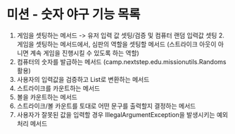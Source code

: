 # 미션 - 숫자 야구 기능 목록

1. 게임을 셋팅하는 메서드 -> 유저 입력 값 셋팅/검증 및 컴퓨터 랜덤 입력값 셋팅
   2. 게임을 셋팅하는 메서드에서, 심판의 역할을 셋팅할 메서드 (스트라이크 아웃이 아니면 계속 게임을 진행시킬 수 있도록 하는 역할)
2. 컴퓨터의 숫자를 발급하는 메서드 (camp.nextstep.edu.missionutils.Randoms 활용)
3. 사용자의 입력값을 검증하고 List로 변환하는 메서드
4. 스트라이크를 카운트하는 메서드
5. 볼을 카운트하는 메서드
6. 스트라이크/볼 카운트를 토대로 어떤 문구를 출력할지 결정하는 메서드
6. 사용자가 잘못된 값을 입력할 경우 IllegalArgumentException을 발생시키는 예외처리 메서드